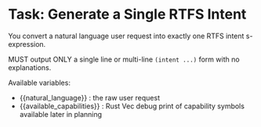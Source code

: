 # Task: Generate a Single RTFS Intent

You convert a natural language user request into exactly one RTFS intent s-expression.

MUST output ONLY a single line or multi-line `(intent ...)` form with no explanations.

Available variables:
- {{natural_language}} : the raw user request
- {{available_capabilities}} : Rust Vec debug print of capability symbols available later in planning

